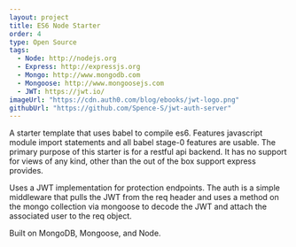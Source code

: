 ```yaml
---
layout: project
title: ES6 Node Starter
order: 4
type: Open Source
tags:
  - Node: http://nodejs.org
  - Express: http://expressjs.org
  - Mongo: http://www.mongodb.com
  - Mongoose: http://www.mongoosejs.com
  - JWT: https://jwt.io/
imageUrl: "https://cdn.auth0.com/blog/ebooks/jwt-logo.png"
githubUrl: "https://github.com/Spence-S/jwt-auth-server"
---
```

A starter template that uses babel to compile es6. Features javascript module import statements and all babel stage-0 features are usable. The primary purpose of this starter is for
a restful api backend. It has no support for views of any kind, other than the out
of the box support express provides.

Uses a JWT implementation for protection endpoints.  The auth is a simple middleware that pulls the JWT from the req header and uses a method on the mongo collection
via mongoose to decode the JWT and attach the associated user to the req object.

Built on MongoDB, Mongoose, and Node.
